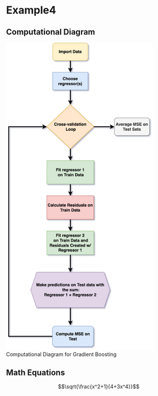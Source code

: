 # Example4

## Computational Diagram


<img src='Gradient Boosting.drawio.png' width='400px'/>

<figcaption>Computational Diagram for Gradient Boosting</figcaption></center>


## Math Equations

$$\sqrt{\frac{x^2+1}{4+3x^4}}$$
